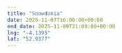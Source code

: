 ```yaml
---
title: "Snowdonia"
date: 2025-11-07T16:00:00+00:00
end_date: 2025-11-09T21:00:00+00:00
lng: "-4.1395"
lat: "52.9377"
---
```

